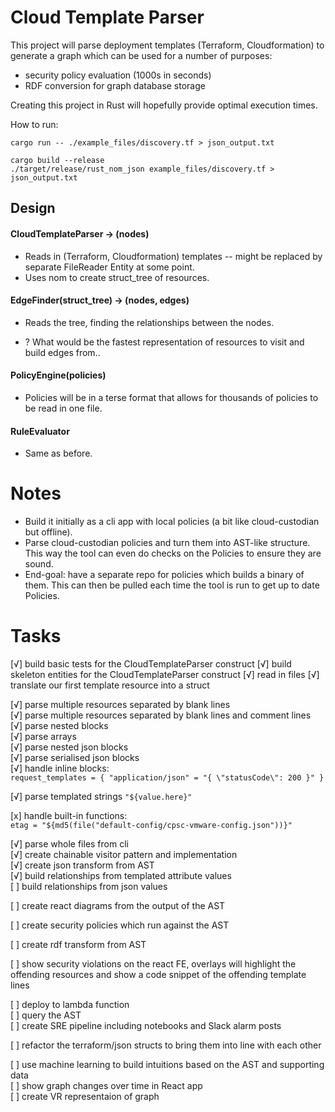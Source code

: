 # Cloud Template Parser
This project will parse deployment templates (Terraform, Cloudformation) to generate a graph which can be used for a number of purposes:
- security policy evaluation (1000s in seconds)
- RDF conversion for graph database storage

Creating this project in Rust will hopefully provide optimal execution times.

How to run:
```
cargo run -- ./example_files/discovery.tf > json_output.txt

cargo build --release
./target/release/rust_nom_json example_files/discovery.tf > json_output.txt
```

## Design
#### CloudTemplateParser -> (nodes)
  - Reads in (Terraform, Cloudformation) templates -- might be replaced by separate FileReader Entity at some point.
  - Uses nom to create struct_tree of resources.

#### EdgeFinder(struct_tree) -> (nodes, edges)
  - Reads the tree, finding the relationships between the nodes.

  - ? What would be the fastest representation of resources to visit and build edges from..

#### PolicyEngine(policies)
  - Policies will be in a terse format that allows for thousands of policies to be read in one file.

#### RuleEvaluator
  - Same as before.


# Notes
- Build it initially as a cli app with local policies (a bit like cloud-custodian but offline).
- Parse cloud-custodian policies and turn them into AST-like structure. This way the tool can even do checks on the Policies to ensure they are sound.
- End-goal: have a separate repo for policies which builds a binary of them. This can then be pulled each time the tool is run to get up to date Policies.


# Tasks
[√] build basic tests for the CloudTemplateParser construct
[√] build skeleton entities for the CloudTemplateParser construct
[√] read in files
[√] translate our first template resource into a struct

[√] parse multiple resources separated by blank lines  
[√] parse multiple resources separated by blank lines and comment lines  
[√] parse nested blocks  
[√] parse arrays  
[√] parse nested json blocks  
[√] parse serialised json blocks  
[√] handle inline blocks:  
```request_templates = { "application/json" = "{ \"statusCode\": 200 }" }```  

[√] parse templated strings ```"${value.here}"```  

[x] handle built-in functions:  
```etag = "${md5(file("default-config/cpsc-vmware-config.json"))}"```  

[√] parse whole files from cli  
[√] create chainable visitor pattern and implementation  
[√] create json transform from AST  
[√] build relationships from templated attribute values  
[ ] build relationships from json values

[ ] create react diagrams from the output of the AST

[ ] create security policies which run against the AST

[ ] create rdf transform from AST

[ ] show security violations on the react FE, overlays will highlight the offending resources
and show a code snippet of the offending template lines

[ ] deploy to lambda function  
[ ] query the AST  
[ ] create SRE pipeline including notebooks and Slack alarm posts  

[ ] refactor the terraform/json structs to bring them into line with each other

[ ] use machine learning to build intuitions based on the AST and supporting data  
[ ] show graph changes over time in React app  
[ ] create VR representaion of graph  

